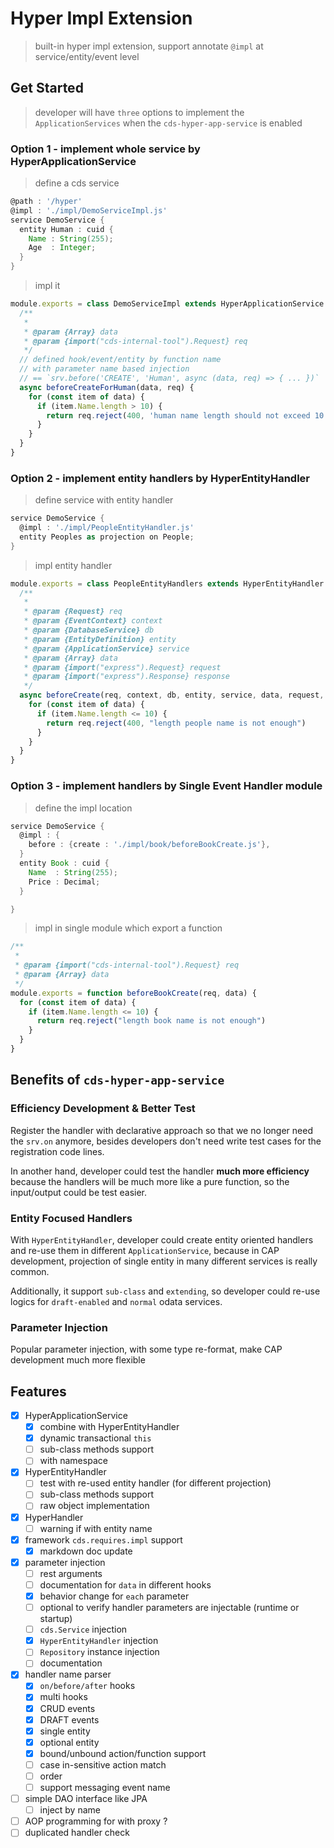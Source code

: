 # Hyper Impl Extension

> built-in hyper impl extension, support annotate `@impl` at service/entity/event level

## Get Started

> developer will have `three` options to implement the `ApplicationServices` when the `cds-hyper-app-service` is enabled

### Option 1 - implement whole service by HyperApplicationService

> define a cds service

```groovy
@path : '/hyper'
@impl : './impl/DemoServiceImpl.js'
service DemoService {
  entity Human : cuid {
    Name : String(255);
    Age  : Integer;
  }
}
```

> impl it

```js
module.exports = class DemoServiceImpl extends HyperApplicationService {
  /**
   * 
   * @param {Array} data 
   * @param {import("cds-internal-tool").Request} req
   */
  // defined hook/event/entity by function name
  // with parameter name based injection
  // == `srv.before('CREATE', 'Human', async (data, req) => { ... })`
  async beforeCreateForHuman(data, req) {
    for (const item of data) {
      if (item.Name.length > 10) {
        return req.reject(400, 'human name length should not exceed 10 chars')
      }
    }
  }
}
```

### Option 2 - implement entity handlers by HyperEntityHandler

> define service with entity handler

```groovy
service DemoService {
  @impl : './impl/PeopleEntityHandler.js'
  entity Peoples as projection on People;
}
```

> impl entity handler

```js
module.exports = class PeopleEntityHandlers extends HyperEntityHandler {
  /**
   * 
   * @param {Request} req 
   * @param {EventContext} context 
   * @param {DatabaseService} db 
   * @param {EntityDefinition} entity
   * @param {ApplicationService} service
   * @param {Array} data
   * @param {import("express").Request} request
   * @param {import("express").Response} response
   */
  async beforeCreate(req, context, db, entity, service, data, request, response) {
    for (const item of data) {
      if (item.Name.length <= 10) {
        return req.reject(400, "length people name is not enough")
      }
    }
  }
}
```

### Option 3 - implement handlers by Single Event Handler module

> define the impl location

```groovy
service DemoService {
  @impl : {
    before : {create : './impl/book/beforeBookCreate.js'},
  }
  entity Book : cuid {
    Name  : String(255);
    Price : Decimal;
  }

}
```

> impl in single module which export a function

```js
/**
 * 
 * @param {import("cds-internal-tool").Request} req 
 * @param {Array} data
 */
module.exports = function beforeBookCreate(req, data) {
  for (const item of data) {
    if (item.Name.length <= 10) {
      return req.reject("length book name is not enough")
    }
  }
}
```

## Benefits of `cds-hyper-app-service`

### Efficiency Development & Better Test

Register the handler with declarative approach so that we no longer need the `srv.on` anymore, besides developers don't need write test cases for the registration code lines.

In another hand, developer could test the handler **much more efficiency** because the handlers will be much more like a pure function, so the input/output could be test easier.

### Entity Focused Handlers

With `HyperEntityHandler`, developer could create entity oriented handlers and re-use them in different `ApplicationService`, because in CAP development, projection of single entity in many different services is really common.

Additionally, it support `sub-class` and `extending`, so developer could re-use logics for `draft-enabled` and `normal` odata services.

### Parameter Injection

Popular parameter injection, with some type re-format, make CAP development much more flexible

## Features

- [x] HyperApplicationService
  - [x] combine with HyperEntityHandler
  - [x] dynamic transactional `this`
  - [ ] sub-class methods support
  - [ ] with namespace
- [x] HyperEntityHandler
  - [ ] test with re-used entity handler (for different projection)
  - [ ] sub-class methods support
  - [ ] raw object implementation
- [x] HyperHandler
  - [ ] warning if with entity name
- [x] framework `cds.requires.impl` support
  - [x] markdown doc update
- [x] parameter injection
  - [ ] rest arguments
  - [ ] documentation for `data` in different hooks
  - [x] behavior change for `each` parameter
  - [ ] optional to verify handler parameters are injectable (runtime or startup)
  - [ ] `cds.Service` injection
  - [x] `HyperEntityHandler` injection
  - [ ] `Repository` instance injection
  - [ ] documentation
- [x] handler name parser
  - [x] `on/before/after` hooks
  - [x] multi hooks
  - [x] CRUD events
  - [x] DRAFT events
  - [x] single entity
  - [x] optional entity
  - [x] bound/unbound action/function support
  - [ ] case in-sensitive action match
  - [ ] order
  - [ ] support messaging event name
- [ ] simple DAO interface like JPA
  - [ ] inject by name
- [ ] AOP programming for with proxy ?
- [ ] duplicated handler check
